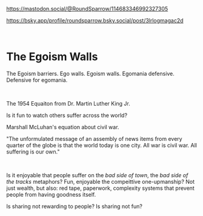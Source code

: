https://mastodon.social/@RoundSparrow/114683346992327305

https://bsky.app/profile/roundsparrow.bsky.social/post/3lrlogmagac2d

&nbsp;

# The Egoism Walls

The Egoism barriers. Ego walls. Egoism walls. Egomania defensive.
Defensive for egomania. 

&nbsp;

The 1954 Equaiton from Dr. Martin Luther King Jr.

Is it fun to watch others suffer across the world?  

Marshall McLuhan's equation about civil war.

"The unformulated message of an assembly of news items from every quarter of the globe is that the world today is one city. All war is civil war. All suffering is our own."

&nbsp;

Is it enjoyable that people suffer on the *bad side of town*, the *bad side of the tracks* metaphors? Fun, enjoyable the compeittive one-upmanship? Not just wealth, but also: red tape, paperwork, complexity systems that prevent people from having goodness itself.

Is sharing not rewarding to people? Is sharing not fun? 

